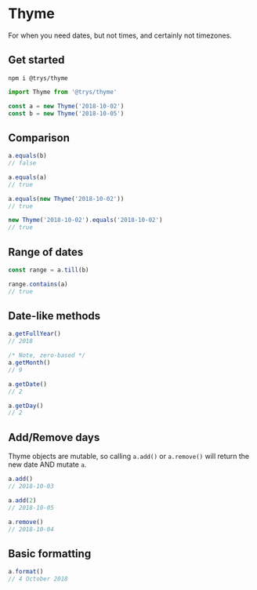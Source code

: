 # Thyme

For when you need dates, but not times, and certainly not timezones.

## Get started

```
npm i @trys/thyme
```

```js
import Thyme from '@trys/thyme'

const a = new Thyme('2018-10-02')
const b = new Thyme('2018-10-05')
```

## Comparison

```js
a.equals(b)
// false

a.equals(a)
// true

a.equals(new Thyme('2018-10-02'))
// true

new Thyme('2018-10-02').equals('2018-10-02')
// true
```

## Range of dates

```js
const range = a.till(b)

range.contains(a)
// true
```

## Date-like methods

```js
a.getFullYear()
// 2018

/* Note, zero-based */
a.getMonth()
// 9

a.getDate()
// 2

a.getDay()
// 2
```

## Add/Remove days

Thyme objects are mutable, so calling `a.add()` or `a.remove()` will return the new date AND mutate `a`.

```js
a.add()
// 2018-10-03

a.add(2)
// 2018-10-05

a.remove()
// 2018-10-04
```

## Basic formatting

```js
a.format()
// 4 October 2018
```